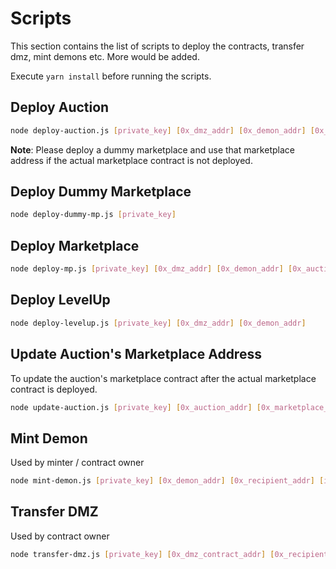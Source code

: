 # Scripts

This section contains the list of scripts to deploy the contracts, transfer dmz, mint demons etc. More would be added.

Execute `yarn install` before running the scripts.


## Deploy Auction
```bash
node deploy-auction.js [private_key] [0x_dmz_addr] [0x_demon_addr] [0x_marketplace_addr]
```

**Note**: Please deploy a dummy marketplace and use that marketplace address if the actual marketplace contract is not deployed.


## Deploy Dummy Marketplace
```bash
node deploy-dummy-mp.js [private_key]
```

## Deploy Marketplace
```bash
node deploy-mp.js [private_key] [0x_dmz_addr] [0x_demon_addr] [0x_auction_addr]
```

## Deploy LevelUp
```bash
node deploy-levelup.js [private_key] [0x_dmz_addr] [0x_demon_addr]
```

## Update Auction's Marketplace Address
To update the auction's marketplace contract after the actual marketplace contract is deployed.

```bash
node update-auction.js [private_key] [0x_auction_addr] [0x_marketplace_addr]
```


## Mint Demon
Used by minter / contract owner
```bash
node mint-demon.js [private_key] [0x_demon_addr] [0x_recipient_addr] [imageURI]
```

## Transfer DMZ
Used by contract owner
```bash
node transfer-dmz.js [private_key] [0x_dmz_contract_addr] [0x_recipient_addr] [dmz_amt_to_xfer]
```